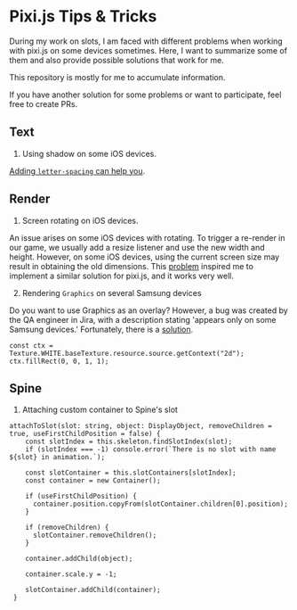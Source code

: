 # Pixi.js Tips & Tricks

During my work on slots, I am faced with different problems when working with pixi.js on some devices sometimes. Here, I want to summarize some of them and also provide possible solutions that work for me.

This repository is mostly for me to accumulate information.

If you have another solution for some problems or want to participate, feel free to create PRs.

## Text

1. Using shadow on some iOS devices.

[Adding `letter-spacing` can help you](https://github.com/pixijs/pixijs/issues/6817).

## Render

1. Screen rotating on iOS devices.

An issue arises on some iOS devices with rotating.
To trigger a re-render in our game, we usually add a resize listener and use the new width and height.
However, on some iOS devices, using the current screen size may result in obtaining the old dimensions.
This [problem](https://discourse.elm-lang.org/t/incorrect-onresize-window-dimensions-in-some-browsers-on-ios/7232) inspired me to implement a similar solution for pixi.js, and it works very well.

2. Rendering `Graphics` on several Samsung devices

Do you want to use Graphics as an overlay? However, a bug was created by the QA engineer in Jira, with a description stating 'appears only on some Samsung devices.' Fortunately, there is a [solution](https://github.com/pixijs/pixijs/issues/8315).

```
const ctx = Texture.WHITE.baseTexture.resource.source.getContext("2d");
ctx.fillRect(0, 0, 1, 1);
```
## Spine

1. Attaching custom container to Spine's slot

```
attachToSlot(slot: string, object: DisplayObject, removeChildren = true, useFirstChildPosition = false) {
    const slotIndex = this.skeleton.findSlotIndex(slot);
    if (slotIndex === -1) console.error(`There is no slot with name ${slot} in animation.`);

    const slotContainer = this.slotContainers[slotIndex];
    const container = new Container();

    if (useFirstChildPosition) {
      container.position.copyFrom(slotContainer.children[0].position);
    }

    if (removeChildren) {
      slotContainer.removeChildren();
    }

    container.addChild(object);

    container.scale.y = -1;

    slotContainer.addChild(container);
 }
```
